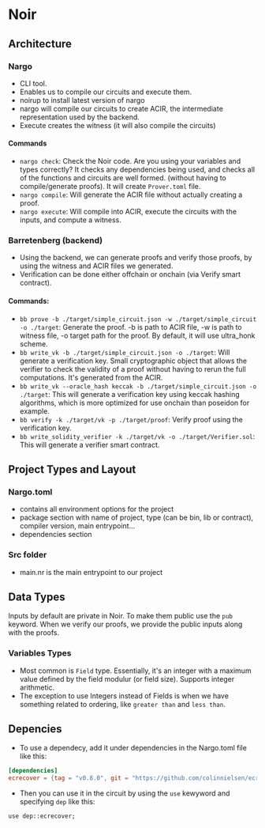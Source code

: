 # Noir

## Architecture

### Nargo

- CLI tool.
- Enables us to compile our circuits and execute them.
- noirup to install latest version of nargo
- nargo will compile our circuits to create ACIR, the intermediate representation used by the backend.
- Execute creates the witness (it will also compile the circuits)

#### Commands
- `nargo check`: Check the Noir code. Are you using your variables and types correctly? It checks any dependencies being used, and checks all of the functions and circuits are well formed. (without having to compile/generate proofs). It will create `Prover.toml` file.
- `nargo compile`: Will generate the ACIR file without actually creating a proof.
- `nargo execute`: Will compile into ACIR, execute the circuits with the inputs, and compute a witness.

### Barretenberg (backend)

- Using the backend, we can generate proofs and verify those proofs, by using the witness and ACIR files we generated.
- Verification can be done either offchain or onchain (via Verify smart contract).

#### Commands:

- `bb prove -b ./target/simple_circuit.json -w ./target/simple_circuit -o ./target`: Generate the proof. -b is path to ACIR file, -w is path to witness file, -o target path for the proof. By default, it will use ultra_honk scheme.
- `bb write_vk -b ./target/simple_circuit.json -o ./target`: Will generate a verification key. Small cryptographic object that allows the verifier to check the validity of a proof without having to rerun the full computations. It's generated from the ACIR.
- `bb write_vk --oracle_hash keccak -b ./target/simple_circuit.json -o ./target`: This will generate a verification key using keccak hashing algorithms, which is more optimized for use onchain than poseidon for example.
- `bb verify -k ./target/vk -p ./target/proof`: Verify proof using the verification key.
- `bb write_solidity_verifier -k ./target/vk -o ./target/Verifier.sol`: This will generate a verifier smart contract.

## Project Types and Layout

### Nargo.toml

- contains all environment options for the project
- package section with name of project, type (can be bin, lib or contract), compiler version, main entrypoint...
- dependencies section

### Src folder

- main.nr is the main entrypoint to our project

## Data Types

Inputs by default are private in Noir. To make them public use the `pub` keyword. When we verify our proofs, we provide the public inputs along with the proofs.

### Variables Types

- Most common is `Field` type. Essentially, it's an integer with a maximum value defined by the field modulur (or field size). Supports integer arithmetic.
- The exception to use Integers instead of Fields is when we have something related to ordering, like `greater than` and `less than`.

## Depencies

- To use a dependecy, add it under dependencies in the Nargo.toml file like this:
```toml
[dependencies]
ecrecover = {tag = "v0.8.0", git = "https://github.com/colinnielsen/ecrecover-noir"}
```

- Then you can use it in the circuit by using the `use` kewyword and specifying `dep` like this:
```noir
use dep::ecrecover;
```
